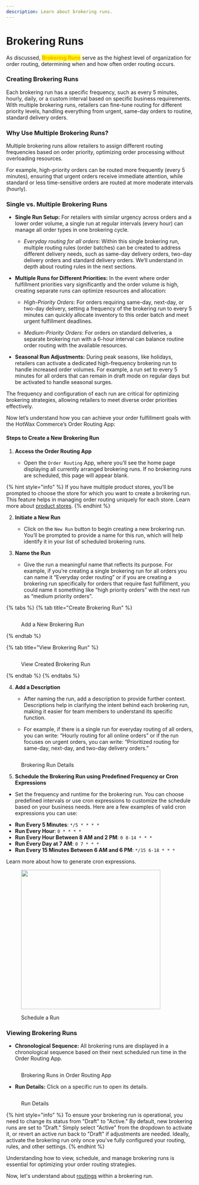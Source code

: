 ```yaml
---
description: Learn about brokering runs.
---
```


# Brokering Runs


As discussed, <mark style="color:orange;">**Brokering Runs**</mark> serve as the highest level of organization for order routing, determining when and how often order routing occurs.

### Creating Brokering Runs

Each brokering run has a specific frequency, such as every 5 minutes, hourly, daily, or a custom interval based on specific business requirements. With multiple brokering runs, retailers can fine-tune routing for different priority levels, handling everything from urgent, same-day orders to routine, standard delivery orders.

### Why Use Multiple Brokering Runs?

Multiple brokering runs allow retailers to assign different routing frequencies based on order priority, optimizing order processing without overloading resources.

For example, high-priority orders can be routed more frequently (every 5 minutes), ensuring that urgent orders receive immediate attention, while standard or less time-sensitive orders are routed at more moderate intervals (hourly).

### Single vs. Multiple Brokering Runs

* **Single Run Setup:** For retailers with similar urgency across orders and a lower order volume, a single run at regular intervals (every hour) can manage all order types in one brokering cycle.

  * _Everyday routing for all orders_: Within this single brokering run, multiple routing rules (order batches) can be created to address different delivery needs, such as same-day delivery orders, two-day delivery orders and standard delivery orders. We’ll understand in depth about routing rules in the next sections.

* **Multiple Runs for Different Priorities:** In the event where order fulfillment priorities vary significantly and the order volume is high, creating separate runs can optimize resources and allocation:

  * _High-Priority Orders_: For orders requiring same-day, next-day, or two-day delivery, setting a frequency of the brokering run to every 5 minutes can quickly allocate inventory to this order batch and meet urgent fulfillment deadlines.
  
  * _Medium-Priority Orders_: For orders on standard deliveries, a separate brokering run with a 6-hour interval can balance routine order routing with the available resources.

* **Seasonal Run Adjustments:** During peak seasons, like holidays, retailers can activate a dedicated high-frequency brokering run to handle increased order volumes. For example, a run set to every 5 minutes for all orders that can remain in draft mode on regular days but be activated to handle seasonal surges.

The frequency and configuration of each run are critical for optimizing brokering strategies, allowing retailers to meet diverse order priorities effectively.

Now let’s understand how you can achieve your order fulfillment goals with the HotWax Commerce’s Order Routing App:

#### Steps to Create a New Brokering Run

1. **Access the Order Routing App**

   * Open the `Order Routing` App, where you’ll see the home page displaying all currently arranged brokering runs. If no brokering runs are scheduled, this page will appear blank.

{% hint style="info" %}
If you have multiple product stores, you’ll be prompted to choose the store for which you want to create a brokering run. This feature helps in managing order routing uniquely for each store. Learn more about [product stores](https://docs.hotwax.co/documents/system-admins/product-store/add-more-product-stores).
{% endhint %}

2. **Initiate a New Run**
   
   * Click on the `New Run` button to begin creating a new brokering run. You’ll be prompted to provide a name for this run, which will help identify it in your list of scheduled brokering runs.
     
3. **Name the Run**

   * Give the run a meaningful name that reflects its purpose. For example, if you’re creating a single brokering run for all orders you can name it “Everyday order routing” or if you are creating a brokering run specifically for orders that require fast fulfillment, you could name it something like “high priority orders” with the next run as “medium priority orders”.

{% tabs %}
{% tab title="Create Brokering Run" %}
<figure><img src="../.gitbook/assets/New Brokering Run.png" alt=""><figcaption><p>Add a New Brokering Run</p></figcaption></figure>

{% endtab %}

{% tab title="View Brokering Run" %}
<figure><img src="../.gitbook/assets/Created Brokering Run (1).png" alt=""><figcaption><p>View Created Brokering Run</p></figcaption></figure>
{% endtab %}
{% endtabs %}

4. **Add a Description**
   
   * After naming the run, add a description to provide further context. Descriptions help in clarifying the intent behind each brokering run, making it easier for team members to understand its specific function.
     
   * For example, if there is a single run for everyday routing of all orders, you can write: “Hourly routing for all online orders” or if the run focuses on urgent orders, you can write: “Prioritized routing for same-day, next-day, and two-day delivery orders.”

<figure><img src="../.gitbook/assets/Run details.png" alt=""><figcaption><p>Brokering Run Details</p></figcaption></figure>

5. **Schedule the Brokering Run using Predefined Frequency or Cron Expressions**

* Set the frequency and runtime for the brokering run. You can choose predefined intervals or use cron expressions to customize the schedule based on your business needs. Here are a few examples of valid cron expressions you can use:

- **Run Every 5 Minutes**: `*/5 * * * *`
- **Run Every Hour**: `0 * * * *`
- **Run Every Hour Between 8 AM and 2 PM**: `0 8-14 * * *`
- **Run Every Day at 7 AM**: `0 7 * * *`
- **Run Every 15 Minutes Between 6 AM and 6 PM**: `*/15 6-18 * * *`

Learn more about how to generate cron expressions.

<figure><img src="../.gitbook/assets/schedule run.png" alt="" width="375"><figcaption><p>Schedule a Run</p></figcaption></figure>

### Viewing Brokering Runs

* **Chronological Sequence:** All brokering runs are displayed in a chronological sequence based on their next scheduled run time in the Order Routing App.

<figure><img src="../.gitbook/assets/Brokering Runs.png" alt=""><figcaption><p>Brokering Runs in Order Routing App</p></figcaption></figure>

* **Run Details:** Click on a specific run to open its details.

<figure><img src="../.gitbook/assets/Run details (1).png" alt=""><figcaption><p>Run Details</p></figcaption></figure>

{% hint style="info" %}
To ensure your brokering run is operational, you need to change its status from "Draft" to "Active." By default, new brokering runs are set to "Draft." Simply select "Active" from the dropdown to activate it, or revert an active run back to "Draft" if adjustments are needed. Ideally, activate the brokering run only once you've fully configured your routing, rules, and other settings.
{% endhint %}

Understanding how to view, schedule, and manage brokering runs is essential for optimizing your order routing strategies.

Now, let's understand about [routings](routings.md) within a brokering run.
